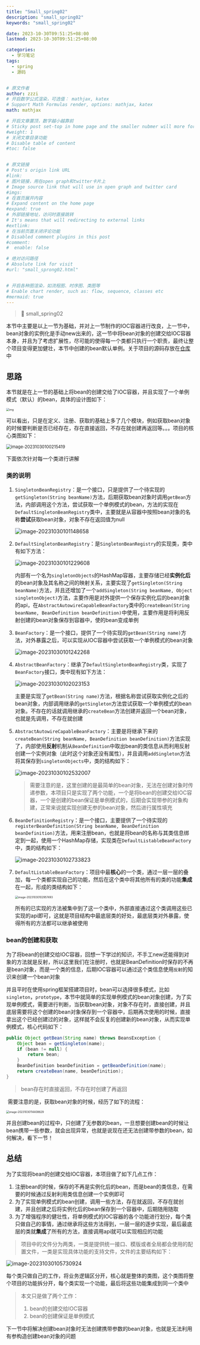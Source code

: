 ```yaml
---
title: "Small_spring02"
description: "small_spring02"
keywords: "small_spring02"

date: 2023-10-30T09:51:25+08:00
lastmod: 2023-10-30T09:51:25+08:00

categories:
  - 学习笔记
tags:
  - spring
  - 源码


# 原文作者
author: zzzi
# 开启数学公式渲染，可选值： mathjax, katex
# Support Math Formulas render, options: mathjax, katex
math: mathjax

# 开启文章置顶，数字越小越靠前
# Sticky post set-top in home page and the smaller nubmer will more forward.
#weight: 1
# 关闭文章目录功能
# Disable table of content
#toc: false


# 原文链接
# Post's origin link URL
#link:
# 图片链接，用在open graph和twitter卡片上
# Image source link that will use in open graph and twitter card
#imgs:
# 在首页展开内容
# Expand content on the home page
#expand: true
# 外部链接地址，访问时直接跳转
# It's means that will redirecting to external links
#extlink:
# 在当前页面关闭评论功能
# Disabled comment plugins in this post
#comment:
#  enable: false

# 绝对访问路径
# Absolute link for visit
#url: "small_sprong02.html"


# 开启各种图渲染，如流程图、时序图、类图等
# Enable chart render, such as: flow, sequence, classes etc
#mermaid: true
---
```


>🤔 small_spring02

本节中主要是以上一节为基础，并对上一节制作的IOC容器进行改良，上一节中，bean对象的实例化是手动new出来的，这一节中将bean对象的创建交给IOC容器本身，并且为了考虑扩展性，尽可能的使得每一个类都只执行一个职责，最终让整个项目变得更加健壮，本节中创建的bean默认单例。关于项目的源码存放在[仓库](https://github.com/zzziCode/small-spring)中

<!--more-->

## 思路

本节就是在上一节的基础上将bean的创建交给了IOC容器，并且实现了一个单例模式（默认）的bean，具体的设计图如下：

<img src="https://zzzi-img-1313100942.cos.ap-beijing.myqcloud.com/img/202310301326330.png" alt="img" style="zoom:50%;" />

可以看出，只是在定义、注册、获取的基础上多了几个模块，例如获取bean对象的时候要判断是否已经存在，存在直接返回，不存在就创建再返回等。。。项目的核心类图如下：

<img src="https://zzzi-img-1313100942.cos.ap-beijing.myqcloud.com/img/202310301002877.png" alt="image-20231030100215419" style="zoom:80%;" />

下面依次针对每一个类进行讲解

### 类的说明

1. `SingletonBeanRegistry`：是一个接口，只是提供了一个待实现的`getSingleton(String beanName)`方法，后期获取bean对象时调用`getBean`方法，内部调用这个方法，尝试获取一个单例模式的bean，方法的实现在`DefaultSingletonBeanRegistry`类中，主要就是从容器中按照bean对象的名称**尝试**获取bean对象，对象不存在返回值为null

   ![image-20231030101148658](https://zzzi-img-1313100942.cos.ap-beijing.myqcloud.com/img/202310301057545.png)

2. `DefaultSingletonBeanRegistry`：是`SingletonBeanRegistry`的实现类，类中有如下方法：

   ![image-20231030101229608](https://zzzi-img-1313100942.cos.ap-beijing.myqcloud.com/img/202310301057546.png)

   内部有一个名为`singletonObjects`的HashMap容器，主要存储已经**实例化后**的bean对象及其名称之间的映射关系，主要实现了`getSingleton(String beanName)`方法，并且还增加了一个`addSingleton(String beanName, Object singletonObject)`方法，主要作用是对外提供一个保存实例化后的bean对象的api，在`AbstractAutowireCapableBeanFactory`类中的`createBean(String beanName, BeanDefinition beanDefinition)`中使用，主要作用是将利用反射创建的bean对象保存到容器中，使的bean变成单例

3. `BeanFactory`：是一个接口，提供了一个待实现的`getBean(String name)`方法，对外暴露之后，可以实现从IOC容器中尝试获取一个单例模式的bean对象

   ![image-20231030101242268](https://zzzi-img-1313100942.cos.ap-beijing.myqcloud.com/img/202310301057547.png)

4. `AbstractBeanFactory`：继承了`DefaultSingletonBeanRegistry`类，实现了`BeanFactory`接口，类中现有如下方法：

   ![image-20231030102023153](https://zzzi-img-1313100942.cos.ap-beijing.myqcloud.com/img/202310301020694.png)

   主要是实现了`getBean(String name)`方法，根据名称尝试获取实例化之后的 bean对象，内部调用继承的`getSingleton`方法尝试获取一个单例模式的bean对象。不存在的话就调用继承的`createBean`方法创建并返回一个bean对象，也就是先调用，不存在就创建

5. `AbstractAutowireCapableBeanFactory`：主要是将继承下来的`createBean(String beanName, BeanDefinition beanDefinition)`方法实现了，内部使用**反射**机制从`BeanDefinition`中取出bean的类信息从而利用反射创建一个实例对象（此时这个对象还没有属性），并且调用`addSingleton`方法将其保存到`singletonObjects`中，类的结构如下：

   ![image-20231030102532007](https://zzzi-img-1313100942.cos.ap-beijing.myqcloud.com/img/202310301057549.png)

   > 需要注意的是，这里创建的是最简单的bean对象，无法在创建对象时传递参数，本项目只是实现了两个功能，一个是将bean的创建交给IOC容器，一个是创建的bean保证是单例模式的，后期会实现带参的对象构建，正常来说就实现创建无参的bean对象，然后进行属性填充

6. `BeanDefinitionRegistry`：是一个接口，主要提供了一个待实现的`registerBeanDefinition(String beanName, BeanDefinition beanDefinition)`方法，用来注册bean，也就是将bean的名称与其类信息绑定到一起，使用一个HashMap存储，实现类在`DefaultListableBeanFactory`中，类的结构如下：

   ![image-20231030102733823](https://zzzi-img-1313100942.cos.ap-beijing.myqcloud.com/img/202310301057550.png)

7. `DefaultListableBeanFactory`：项目中最**核心**的一个类，通过一层一层的叠加，每一个类都实现自己的功能，然后在这个类中将其他所有的类的功能**集成**在一起，形成的类结构如下：

   <img src="https://zzzi-img-1313100942.cos.ap-beijing.myqcloud.com/img/202310301057551.png" alt="image-20231030102957493" style="zoom:50%;" />

   所有的已实现的方法被集中到了这一个类中，外部直接通过这个类调用这些已实现的api即可，这就是项目结构中最底层类的好处，最底层类对外暴露，使得所有的方法都可以继承被使用

### bean的创建和获取

​		为了将bean的创建交给IOC容器，回想一下学过的知识，不手工new还能得到对象的方法就是反射，所以这里我们在注册时，也就是BeanDefinition时保存的不再是bean对象，而是一个类的信息，后期IOC容器可以通过这个类信息使用`反射`的知识来创建一个bean对象

​		并且平时在使用spring框架搭建项目时，bean可以选择很多模式，比如`singleton`，`prototype`，本节中就简单的实现单例模式的bean对象创建，为了实现单例模式，需要进行判断，当获取bean对象，对象不存在时，直接创建，并且底层需要将这个创建的bean对象保存到一个容器中，后期再次使用的时候，直接拿出这个已经创建过的对象，这样就不会反复的创建新的bean对象，从而实现单例模式，核心代码如下：

```java
public Object getBean(String name) throws BeansException {
    Object bean = getSingleton(name);
    if (bean != null) {
        return bean;
    }
    BeanDefinition beanDefinition = getBeanDefinition(name);
    return createBean(name, beanDefinition);
}
```

> bean存在时直接返回，不存在时创建了再返回

​		需要注意的是，获取bean对象的时候，经历了如下的流程：

<img src="https://zzzi-img-1313100942.cos.ap-beijing.myqcloud.com/img/202310301144543.png" alt="image-20231030114408629" style="zoom:50%;" />

并且创建bean的过程中，只创建了无参数的bean，一旦想要创建bean的时候让bean携带一些参数，就会出现异常，也就是说现在还无法创建带参数的bean，如何解决，看下一节！

## 总结

为了实现将bean的创建交给IOC容器，本项目做了如下几点工作：

1. 注册bean的时候，保存的不再是实例化后的bean，而是bean的类信息，在需要的时候通过反射利用类信息创建一个实例即可
2. 为了实现单例模式的bean创建，调用一些方法，存在就返回，不存在就创建，并且创建之后将实例化后的bean保存到一个容器中，后期随用随取
3. 为了增强程序的健壮性，将单例模式的IOC容器的各个功能进行划分，每个类只做自己的事情，通过继承将这些方法得到，一层一层的逐步实现，最后最底层的类就**集成**了所有的方法，直接调用api就可以实现相应的功能

> 项目中的文件分为两类，一类是提供统一接口、模版或者全局都会使用的配置文件，一类是实现具体功能的支持文件，文件的主要结构如下：

![image-20231030105730924](https://zzzi-img-1313100942.cos.ap-beijing.myqcloud.com/img/202310301057553.png)

每个类只做自己的工作，将业务逻辑区分开，核心就是整体的类图，这个类图将整个项目的功能拆分开，每个类实现一个功能，最后将这些功能集成到同一个类中

> 本文只是做了两个工作：
>
> 1. bean的创建交给IOC容器
> 2. bean的创建保证是单例模式

下一节中将解决创建bean对象时无法创建携带参数的bean对象，也就是无法利用有参构造创建bean对象的问题



